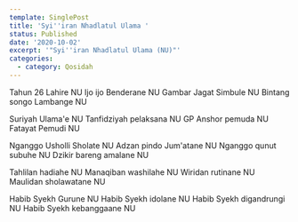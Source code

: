 ```yaml
---
template: SinglePost
title: 'Syi''iran Nhadlatul Ulama '
status: Published
date: '2020-10-02'
excerpt: '"Syi''iran Nhadlatul Ulama (NU)"'
categories:
  - category: Qosidah
---
```

Tahun 26 Lahire NU
Ijo ijo Benderane NU
Gambar Jagat Simbule NU
Bintang songo Lambange NU

Suriyah Ulama'e NU
Tanfidziyah pelaksana NU
GP Anshor pemuda NU
Fatayat Pemudi NU

Nganggo Usholli Sholate NU
Adzan pindo Jum'atane NU
Nganggo qunut subuhe NU
Dzikir bareng amalane NU

Tahlilan hadiahe NU
Manaqiban washilahe NU
Wiridan rutinane NU
Maulidan sholawatane NU

Habib Syekh Gurune NU
Habib Syekh idolane NU
Habib Syekh digandrungi NU
Habib Syekh kebanggaane NU
